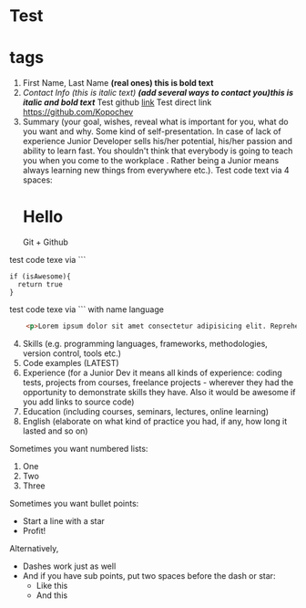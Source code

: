 # Test <h1> tags

1. First Name, Last Name **(real ones) this is bold text**
2. *Contact Info (this is italic text)*  _**(add several ways to contact you)this is italic and bold text**_
Test github [link](https://github.com/Kopochev)
Test direct link https://github.com/Kopochev
3. Summary (your goal, wishes, reveal what is important for you, what do you want and why.
Some kind of self-presentation. In case of lack of experience  Junior Developer sells his/her potential, his/her passion and ability to learn fast. You shouldn't think that everybody is going to teach you when you come to the workplace . Rather being a Junior means always
learning new things from everywhere etc.).
Test code text via 4 spaces:
    <!DOCTYPE html>
    <html lang="en">
    <head>
    <meta charset="UTF-8">
    <meta name="viewport" content="width=device-width, initial-scale=1.0">
    <meta http-equiv="X-UA-Compatible" content="ie=edge">
    <link rel="stylesheet" href="css/main.css">
    <title>Работа с git</title>
    </head>
    <body>
    <h1>Hello</h1>
    <p>Git + Github</p>
    </body>
    </html>
test code texe via ```
```
if (isAwesome){
  return true
}
```
test code texe via ``` with name language
``` html
    <p>Lorem ipsum dolor sit amet consectetur adipisicing elit. Reprehenderit quas maxime nulla earum quaerat, numquam commodi dolore molestiae nemo suscipit, alias, enim error. Tempore nemo aliquid unde natus dolores! Asperiores!</p>
```
4. Skills (e.g. programming languages, frameworks, methodologies, version control, tools etc.)
5. Code examples (LATEST)
6. Experience (for a Junior Dev it means all kinds of experience: coding tests, projects from courses,
freelance projects - wherever they had the opportunity to demonstrate skills they have.
Also it would be awesome if you add links to source code)
7. Education (including courses, seminars, lectures, online learning)
8. English (elaborate on what kind of practice you had, if any, how long it lasted and so on)

Sometimes you want numbered lists:

1. One
2. Two
3. Three

Sometimes you want bullet points:

* Start a line with a star
* Profit!

Alternatively,

- Dashes work just as well
- And if you have sub points, put two spaces before the dash or star:
  - Like this
  - And this